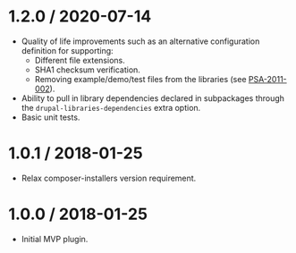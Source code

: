 1.2.0 / 2020-07-14
========================

* Quality of life improvements such as an alternative configuration
definition for supporting:
    * Different file extensions.
    * SHA1 checksum verification.
    * Removing example/demo/test files from the libraries (see [PSA-2011-002](https://www.drupal.org/node/1189632)).
* Ability to pull in library dependencies declared in subpackages through the
`drupal-libraries-dependencies` extra option.
* Basic unit tests.

1.0.1 / 2018-01-25 
========================
* Relax composer-installers version requirement.

1.0.0 / 2018-01-25 
========================
* Initial MVP plugin.

